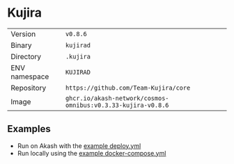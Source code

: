 # Kujira

| | |
|---|---|
|Version|`v0.8.6`|
|Binary|`kujirad`|
|Directory|`.kujira`|
|ENV namespace|`KUJIRAD`|
|Repository|`https://github.com/Team-Kujira/core`|
|Image|`ghcr.io/akash-network/cosmos-omnibus:v0.3.33-kujira-v0.8.6`|

## Examples

- Run on Akash with the [example deploy.yml](./deploy.yml)
- Run locally using the [example docker-compose.yml](./docker-compose.yml)
